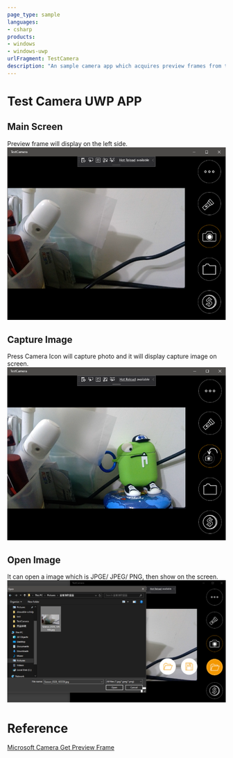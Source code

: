 ```yaml
---
page_type: sample
languages:
- csharp
products:
- windows
- windows-uwp
urlFragment: TestCamera
description: "An sample camera app which acquires preview frames from the camera stream for further processing.Also can capture photo, opne image and show on screen, save caputre image."
---
```


# Test Camera UWP APP

## Main Screen 
Preview frame will display on the left side.
![image](https://github.com/jawei1990/UWP_APP/blob/master/sample/TestCamera/Ref%20Img/screenMainPage.PNG)

## Capture Image
Press Camera Icon will capture photo and it will display capture image on screen.
![image](https://github.com/jawei1990/UWP_APP/blob/master/sample/TestCamera/Ref%20Img/capture.PNG)

## Open Image 
It can open a image which is JPGE/ JPEG/ PNG, then show on the screen.
![image](https://github.com/jawei1990/UWP_APP/blob/master/sample/TestCamera/Ref%20Img/open.PNG)

# Reference 
[Microsoft Camera Get Preview Frame](https://github.com/microsoft/Windows-universal-samples/tree/master/archived/CameraGetPreviewFrame)
